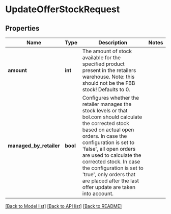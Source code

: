 # UpdateOfferStockRequest

## Properties
Name | Type | Description | Notes
------------ | ------------- | ------------- | -------------
**amount** | **int** | The amount of stock available for the specified product present in the retailers warehouse. Note: this should not be the FBB stock! Defaults to 0. | 
**managed_by_retailer** | **bool** | Configures whether the retailer manages the stock levels or that bol.com should calculate the corrected stock based on actual open orders. In case the configuration is set to &#39;false&#39;, all open orders are used to calculate the corrected stock. In case the configuration is set to &#39;true&#39;, only orders that are placed after the last offer update are taken into account. | 

[[Back to Model list]](../README.md#documentation-for-models) [[Back to API list]](../README.md#documentation-for-api-endpoints) [[Back to README]](../README.md)


